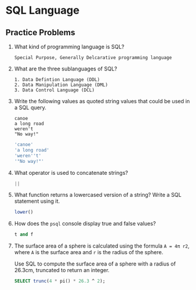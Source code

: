# SQL Language

## Practice Problems

1. What kind of programming language is SQL?

   ```
   Special Purpose, Generally Delcarative programming language
   ```

   

2. What are the three sublanguages of SQL?

   ```
   1. Data Defintion Language (DDL)
   2. Data Manipulation Language (DML)
   3. Data Control Language (DCL)
   ```

   

3. Write the following values as quoted string values that could be used in a SQL query.

   ```none
   canoe
   a long road
   weren't
   "No way!"
   ```

   ```sql
   'canoe'
   'a long road'
   'weren''t'
   '"No way!"'
   ```

   

4. What operator is used to concatenate strings?

   ```sql
   ||
   ```

   

5. What function returns a lowercased version of a string? Write a SQL statement using it.

   ```sql
   lower()
   ```

   

6. How does the `psql` console display true and false values?

   ```sql
   t and f
   ```

   

7. The surface area of a sphere is calculated using the formula `A = 4π r2`, where `A` is the surface area and `r` is the radius of the sphere.

   Use SQL to compute the surface area of a sphere with a radius of 26.3cm, truncated to return an integer.

   ```sql
   SELECT trunc(4 * pi() * 26.3 ^ 2);
   ```

   
